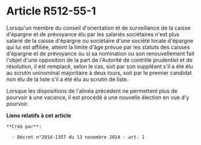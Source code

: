 # Article R512-55-1

Lorsqu'un membre du conseil d'orientation et de surveillance de la caisse d'épargne et de prévoyance élu par les salariés
sociétaires n'est plus salarié de la caisse d'épargne ou sociétaire d'une société locale d'épargne qui lui est affiliée,
atteint la limite d'âge prévue par les statuts des caisses d'épargne et de prévoyance ou si sa nomination ou son
renouvellement fait l'objet d'une opposition de la part de l'Autorité de contrôle prudentiel et de résolution, il est
remplacé, selon le cas, soit par son suppléant s'il a été élu au scrutin uninominal majoritaire à deux tours, soit par le
premier candidat non élu de la liste s'il a été élu au scrutin de liste.

Lorsque les dispositions de l'alinéa précédent ne permettent plus de pourvoir à une vacance, il est procédé à une nouvelle
élection en vue d'y pourvoir.

**Liens relatifs à cet article**

	**Créé par**:

	  - Décret n°2014-1357 du 13 novembre 2014 - art. 1
